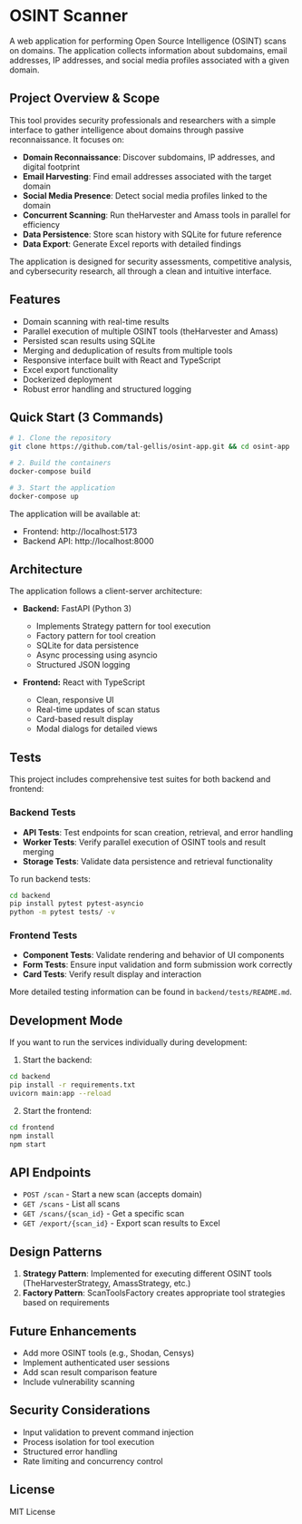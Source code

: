 # OSINT Scanner

A web application for performing Open Source Intelligence (OSINT) scans on domains. The application collects information about subdomains, email addresses, IP addresses, and social media profiles associated with a given domain.

## Project Overview & Scope

This tool provides security professionals and researchers with a simple interface to gather intelligence about domains through passive reconnaissance. It focuses on:

- **Domain Reconnaissance**: Discover subdomains, IP addresses, and digital footprint
- **Email Harvesting**: Find email addresses associated with the target domain  
- **Social Media Presence**: Detect social media profiles linked to the domain
- **Concurrent Scanning**: Run theHarvester and Amass tools in parallel for efficiency
- **Data Persistence**: Store scan history with SQLite for future reference
- **Data Export**: Generate Excel reports with detailed findings

The application is designed for security assessments, competitive analysis, and cybersecurity research, all through a clean and intuitive interface.

## Features

- Domain scanning with real-time results
- Parallel execution of multiple OSINT tools (theHarvester and Amass)
- Persisted scan results using SQLite
- Merging and deduplication of results from multiple tools
- Responsive interface built with React and TypeScript
- Excel export functionality
- Dockerized deployment
- Robust error handling and structured logging

## Quick Start (3 Commands)

```bash
# 1. Clone the repository
git clone https://github.com/tal-gellis/osint-app.git && cd osint-app

# 2. Build the containers
docker-compose build

# 3. Start the application
docker-compose up
```

The application will be available at:
- Frontend: http://localhost:5173
- Backend API: http://localhost:8000

## Architecture

The application follows a client-server architecture:

- **Backend:** FastAPI (Python 3)
  - Implements Strategy pattern for tool execution
  - Factory pattern for tool creation
  - SQLite for data persistence
  - Async processing using asyncio
  - Structured JSON logging

- **Frontend:** React with TypeScript
  - Clean, responsive UI
  - Real-time updates of scan status
  - Card-based result display
  - Modal dialogs for detailed views

## Tests

This project includes comprehensive test suites for both backend and frontend:

### Backend Tests
- **API Tests**: Test endpoints for scan creation, retrieval, and error handling
- **Worker Tests**: Verify parallel execution of OSINT tools and result merging
- **Storage Tests**: Validate data persistence and retrieval functionality

To run backend tests:
```bash
cd backend
pip install pytest pytest-asyncio
python -m pytest tests/ -v
```

### Frontend Tests
- **Component Tests**: Validate rendering and behavior of UI components
- **Form Tests**: Ensure input validation and form submission work correctly
- **Card Tests**: Verify result display and interaction

More detailed testing information can be found in `backend/tests/README.md`.

## Development Mode

If you want to run the services individually during development:

1. Start the backend:
```bash
cd backend
pip install -r requirements.txt
uvicorn main:app --reload
```

2. Start the frontend:
```bash
cd frontend
npm install
npm start
```

## API Endpoints

- `POST /scan` - Start a new scan (accepts domain)
- `GET /scans` - List all scans
- `GET /scans/{scan_id}` - Get a specific scan
- `GET /export/{scan_id}` - Export scan results to Excel

## Design Patterns

1. **Strategy Pattern**: Implemented for executing different OSINT tools (TheHarvesterStrategy, AmassStrategy, etc.)
2. **Factory Pattern**: ScanToolsFactory creates appropriate tool strategies based on requirements

## Future Enhancements

- Add more OSINT tools (e.g., Shodan, Censys)
- Implement authenticated user sessions
- Add scan result comparison feature
- Include vulnerability scanning

## Security Considerations

- Input validation to prevent command injection
- Process isolation for tool execution
- Structured error handling
- Rate limiting and concurrency control

## License

MIT License 